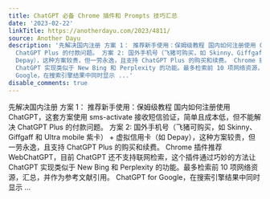 ```yaml
---
title: ChatGPT 必备 Chrome 插件和 Prompts 技巧汇总
date: '2023-02-22'
linkTitle: https://anotherdayu.com/2023/4811/
source: Another Dayu
description: '先解决国内注册 方案 1： 推荐新手使用：保姆级教程 国内如何注册使用 ChatGPT，这套方案使用 sms-activate 接收短信验证，简单且成本低，但不能解决
  ChatGPT Plus 的付款问题。 方案 2: 国外手机号（飞猪可购买，如 Skinny、Giffgaff 和 Ultra mobile 紫卡） + 虚拟信用卡（如
  Depay），这种方案较贵，但一劳永逸，且支持 ChatGPT Plus 的购买和续费。 Chrome 插件推荐 WebChatGPT，目前 ChatGPT 还不支持联网检索，这个插件通过巧妙的方法让
  ChatGPT 实现类似于 New Bing 和 Perplexity 的功能。最多检索前 10 项网络资源，汇总，并作为参考文献引用。 ChatGPT for
  Google，在搜索引擎结果中同时显示 ...'
disable_comments: true
---
```

先解决国内注册 方案 1： 推荐新手使用：保姆级教程 国内如何注册使用 ChatGPT，这套方案使用 sms-activate 接收短信验证，简单且成本低，但不能解决 ChatGPT Plus 的付款问题。 方案 2: 国外手机号（飞猪可购买，如 Skinny、Giffgaff 和 Ultra mobile 紫卡） + 虚拟信用卡（如 Depay），这种方案较贵，但一劳永逸，且支持 ChatGPT Plus 的购买和续费。 Chrome 插件推荐 WebChatGPT，目前 ChatGPT 还不支持联网检索，这个插件通过巧妙的方法让 ChatGPT 实现类似于 New Bing 和 Perplexity 的功能。最多检索前 10 项网络资源，汇总，并作为参考文献引用。 ChatGPT for Google，在搜索引擎结果中同时显示 ...